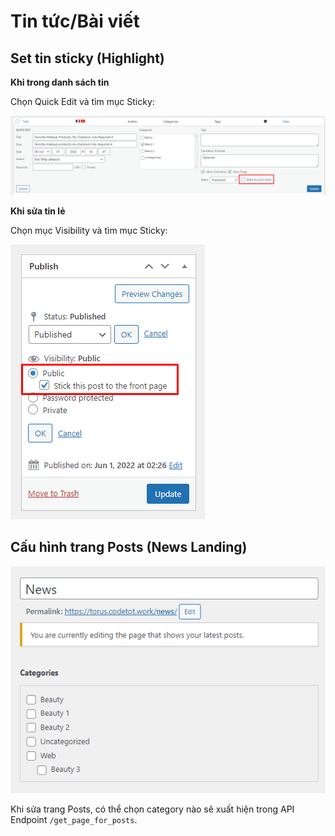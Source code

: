 # Tin tức/Bài viết

## Set tin sticky (Highlight)

**Khi trong danh sách tin**

Chọn Quick Edit và tìm mục Sticky:

![Sửa sticky post nhanh](post-set-quick-sticky.png)

**Khi sửa tin lẻ**

Chọn mục Visibility và tìm mục Sticky:

![Sửa sticky post](post-set-sticky.png)

## Cấu hình trang Posts (News Landing)

![Chọn category](select-category-page-for-posts.png)

Khi sửa trang Posts, có thể chọn category nào sẽ xuất hiện trong API Endpoint `/get_page_for_posts`.

